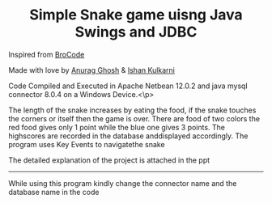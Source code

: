 <h1 align="center">Simple Snake game uisng Java Swings and JDBC</h1>
<p>Inspired from <a href="https://www.youtube.com/c/BroCodez" target="_blank">BroCode</a><p>
<p> Made with love by <a href="https://www.linkedin.com/in/anurag-g-a01531198/" target="_blank">Anurag Ghosh</a> & <a href="https://www.linkedin.com/in/kulkarniishan/" target="_blank">Ishan Kulkarni</a></p>
<p>Code Compiled and Executed in Apache Netbean 12.0.2 and java mysql connector 8.0.4 on a Windows Device.<\p>
<p> The length of the snake increases by eating the food, if the snake touches the corners or itself then the game is over. There are food of two colors the red food gives only 1 point while the blue one gives 3 points. The highscores are recorded in the database anddisplayed accordingly. The program uses Key Events to navigatethe snake</p>
<p> The detailed explanation of the project is attached in the ppt </p>
<hr>
<p>While using this program kindly change the connector name and the database name in the code</p>

